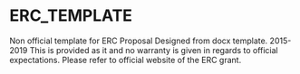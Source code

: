 # ERC_TEMPLATE

 Non official template for ERC Proposal
 Designed from docx template. 2015-2019
 This is provided as it and no warranty is given in regards to official
 expectations. Please refer to official website of the ERC grant.
